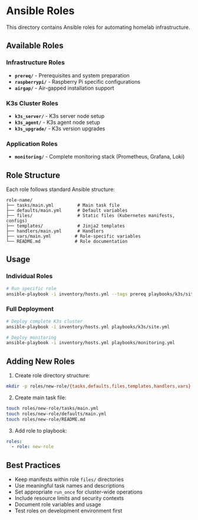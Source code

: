 # Ansible Roles

This directory contains Ansible roles for automating homelab infrastructure.

## Available Roles

### Infrastructure Roles
- **`prereq/`** - Prerequisites and system preparation
- **`raspberrypi/`** - Raspberry Pi specific configurations
- **`airgap/`** - Air-gapped installation support

### K3s Cluster Roles
- **`k3s_server/`** - K3s server node setup
- **`k3s_agent/`** - K3s agent node setup
- **`k3s_upgrade/`** - K3s version upgrades

### Application Roles
- **`monitoring/`** - Complete monitoring stack (Prometheus, Grafana, Loki)

## Role Structure

Each role follows standard Ansible structure:

```
role-name/
├── tasks/main.yml         # Main task file
├── defaults/main.yml      # Default variables
├── files/                 # Static files (Kubernetes manifests, configs)
├── templates/             # Jinja2 templates
├── handlers/main.yml      # Handlers
├── vars/main.yml         # Role-specific variables
└── README.md             # Role documentation
```

## Usage

### Individual Roles
```bash
# Run specific role
ansible-playbook -i inventory/hosts.yml --tags prereq playbooks/k3s/site.yml
```

### Full Deployment
```bash
# Deploy complete K3s cluster
ansible-playbook -i inventory/hosts.yml playbooks/k3s/site.yml

# Deploy monitoring
ansible-playbook -i inventory/hosts.yml playbooks/monitoring.yml
```

## Adding New Roles

1. Create role directory structure:
```bash
mkdir -p roles/new-role/{tasks,defaults,files,templates,handlers,vars}
```

2. Create main task file:
```bash
touch roles/new-role/tasks/main.yml
touch roles/new-role/defaults/main.yml
touch roles/new-role/README.md
```

3. Add role to playbook:
```yaml
roles:
  - role: new-role
```

## Best Practices

- Keep manifests within role `files/` directories
- Use meaningful task names and descriptions
- Set appropriate `run_once` for cluster-wide operations
- Include resource limits and security contexts
- Document role variables and usage
- Test roles on development environment first
